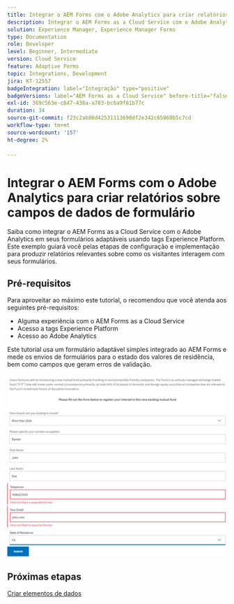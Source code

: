```yaml
---
title: Integrar o AEM Forms com o Adobe Analytics para criar relatórios sobre campos de dados de formulário
description: Integrar o AEM Forms as a Cloud Service com o Adobe Analytics para criar relatórios sobre campos de dados de formulário
solution: Experience Manager, Experience Manager Forms
type: Documentation
role: Developer
level: Beginner, Intermediate
version: Cloud Service
feature: Adaptive Forms
topic: Integrations, Development
jira: KT-12557
badgeIntegration: label="Integração" type="positive"
badgeVersions: label="AEM Forms as a Cloud Service" before-title="false"
exl-id: 369c563e-c847-438a-a783-bc6a9f81b77c
duration: 34
source-git-commit: f23c2ab86d42531113690df2e342c65060b5c7cd
workflow-type: tm+mt
source-wordcount: '157'
ht-degree: 2%

---
```


# Integrar o AEM Forms com o Adobe Analytics para criar relatórios sobre campos de dados de formulário

Saiba como integrar o AEM Forms as a Cloud Service com o Adobe Analytics em seus formulários adaptáveis usando tags Experience Platform. Este exemplo guiará você pelas etapas de configuração e implementação para produzir relatórios relevantes sobre como os visitantes interagem com seus formulários.

## Pré-requisitos

Para aproveitar ao máximo este tutorial, o recomendou que você atenda aos seguintes pré-requisitos:

* Alguma experiência com o AEM Forms as a Cloud Service
* Acesso a tags Experience Platform
* Acesso ao Adobe Analytics

Este tutorial usa um formulário adaptável simples integrado ao AEM Forms e mede os envios de formulários para o estado dos valores de residência, bem como campos que geram erros de validação.

![formulário adaptável](assets/use-case.png)

## Próximas etapas

[Criar elementos de dados](./data-elements.md)